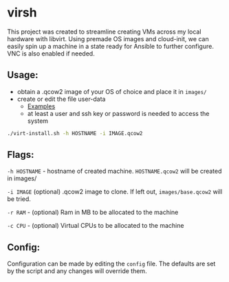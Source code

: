 # virsh
This project was created to streamline creating VMs across my local hardware with libvirt. Using premade OS images and cloud-init, we can easily spin up a machine in a state ready for Ansible to further configure. VNC is also enabled if needed.

## Usage:

 - obtain a .qcow2 image of your OS of choice and place it in `images/`
 - create or edit the file user-data
   - [Examples](https://cloudinit.readthedocs.io/en/latest/topics/examples.html)
   - at least a user and ssh key or password is needed to access the system

```bash
./virt-install.sh -h HOSTNAME -i IMAGE.qcow2
```

## Flags:
`-h HOSTNAME` - hostname of created machine. `HOSTNAME.qcow2` will be created in images/

`-i IMAGE` (optional) .qcow2 image to clone. If left out, `images/base.qcow2` will be tried.

`-r RAM` - (optional) Ram in MB to be allocated to the machine

`-c CPU` - (optional) Virtual CPUs to be allocated to the machine

## Config:
Configuration can be made by editing the `config` file. The defaults are set by the script and any changes will override them.
